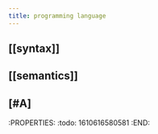 ```yaml
---
title: programming language
---
```

## [[syntax]]
## [[semantics]]
## [#A] 
:PROPERTIES:
:todo: 1610616580581
:END:
##
